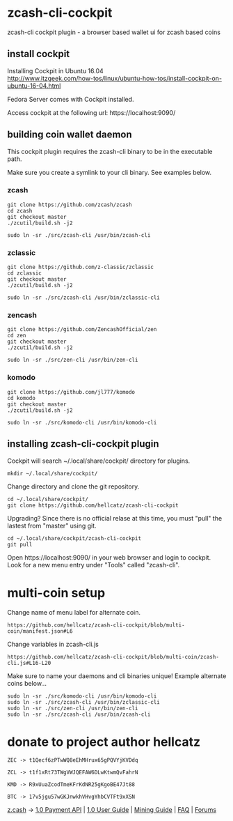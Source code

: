 # zcash-cli-cockpit

zcash-cli cockpit plugin - a browser based wallet ui for zcash based coins

## install cockpit
Installing Cockpit in Ubuntu 16.04  
http://www.itzgeek.com/how-tos/linux/ubuntu-how-tos/install-cockpit-on-ubuntu-16-04.html

Fedora Server comes with Cockpit installed.

Access cockpit at the following url: https://localhost:9090/

## building coin wallet daemon

This cockpit plugin requires the zcash-cli binary to be in the executable path.

Make sure you create a symlink to your cli binary. See examples below.

### zcash

    git clone https://github.com/zcash/zcash
    cd zcash
    git checkout master
    ./zcutil/build.sh -j2
    
    sudo ln -sr ./src/zcash-cli /usr/bin/zcash-cli

### zclassic

    git clone https://github.com/z-classic/zclassic
    cd zclassic
    git checkout master
    ./zcutil/build.sh -j2
    
    sudo ln -sr ./src/zcash-cli /usr/bin/zclassic-cli
    
### zencash

    git clone https://github.com/ZencashOfficial/zen
    cd zen
    git checkout master
    ./zcutil/build.sh -j2
    
    sudo ln -sr ./src/zen-cli /usr/bin/zen-cli
    
### komodo

    git clone https://github.com/jl777/komodo
    cd komodo
    git checkout master
    ./zcutil/build.sh -j2
    
    sudo ln -sr ./src/komodo-cli /usr/bin/komodo-cli
    
## installing zcash-cli-cockpit plugin   
Cockpit will search ~/.local/share/cockpit/ directory for plugins.

    mkdir ~/.local/share/cockpit/

Change directory and clone the git repository.
    
    cd ~/.local/share/cockpit/
    git clone https://github.com/hellcatz/zcash-cli-cockpit
    
Upgrading? Since there is no official relase at this time, you must "pull" the lastest from "master" using git.

    cd ~/.local/share/cockpit/zcash-cli-cockpit
    git pull

Open https://localhost:9090/ in your web browser and login to cockpit.
Look for a new menu entry under "Tools" called "zcash-cli".

# multi-coin setup

Change name of menu label for alternate coin.

    https://github.com/hellcatz/zcash-cli-cockpit/blob/multi-coin/manifest.json#L6
    
Change variables in zcash-cli.js

    https://github.com/hellcatz/zcash-cli-cockpit/blob/multi-coin/zcash-cli.js#L16-L20

Make sure to name your daemons and cli binaries unique! Example alternate coins below...

    sudo ln -sr ./src/komodo-cli /usr/bin/komodo-cli
    sudo ln -sr ./src/zcash-cli /usr/bin/zclassic-cli
    sudo ln -sr ./src/zen-cli /usr/bin/zen-cli
    sudo ln -sr ./src/zcash-cli /usr/bin/zcash-cli

# donate to project author hellcatz

    ZEC -> t1Qecf6zPTwWQ8eEhMHrux65gPQVYjKVDdq

    ZCL -> t1f1xRt73TWgVWJQEFAW6DLwKtwmQvFahrN

    KMD -> R9xUuaZcodTmeKFrKdNR25gKgoBE47Jt88

    BTC -> 17v5jgu57wGKJnwkhVHvgYhbCVTFt9xXSN

<a target="_blank" href="http://z.cash/">z.cash</a> -> 
<a target="_blank" href="https://github.com/zcash/zcash/blob/master/doc/payment-api.md">1.0 Payment API</a> |
<a target="_blank" href="https://github.com/zcash/zcash/wiki/1.0-User-Guide">1.0 User Guide</a> |
<a target="_blank" href="https://github.com/zcash/zcash/wiki/Mining-Guide">Mining Guide</a> |
<a target="_blank" href="https://z.cash/support/faq.html">FAQ</a> |
<a target="_blank" href="https://forum.z.cash/">Forums</a>
